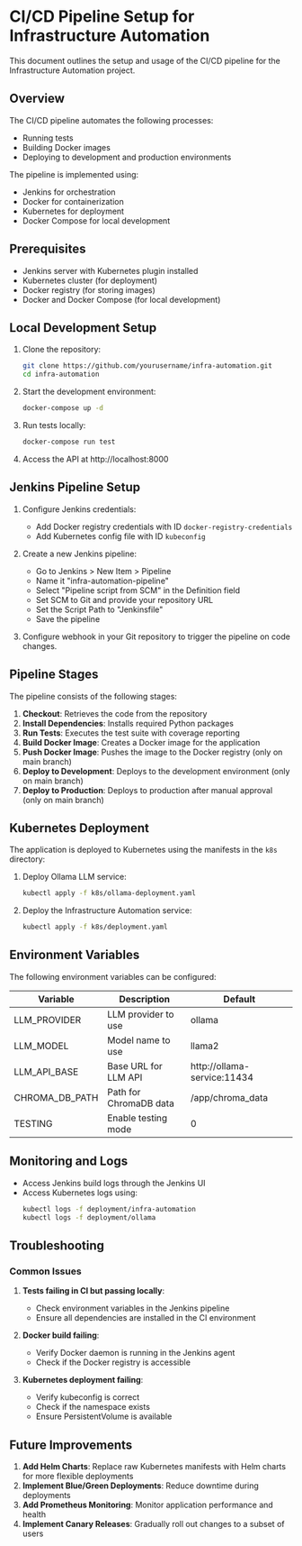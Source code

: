 # CI/CD Pipeline Setup for Infrastructure Automation

This document outlines the setup and usage of the CI/CD pipeline for the Infrastructure Automation project.

## Overview

The CI/CD pipeline automates the following processes:
- Running tests
- Building Docker images
- Deploying to development and production environments

The pipeline is implemented using:
- Jenkins for orchestration
- Docker for containerization
- Kubernetes for deployment
- Docker Compose for local development

## Prerequisites

- Jenkins server with Kubernetes plugin installed
- Kubernetes cluster (for deployment)
- Docker registry (for storing images)
- Docker and Docker Compose (for local development)

## Local Development Setup

1. Clone the repository:
   ```bash
   git clone https://github.com/yourusername/infra-automation.git
   cd infra-automation
   ```

2. Start the development environment:
   ```bash
   docker-compose up -d
   ```

3. Run tests locally:
   ```bash
   docker-compose run test
   ```

4. Access the API at http://localhost:8000

## Jenkins Pipeline Setup

1. Configure Jenkins credentials:
   - Add Docker registry credentials with ID `docker-registry-credentials`
   - Add Kubernetes config file with ID `kubeconfig`

2. Create a new Jenkins pipeline:
   - Go to Jenkins > New Item > Pipeline
   - Name it "infra-automation-pipeline"
   - Select "Pipeline script from SCM" in the Definition field
   - Set SCM to Git and provide your repository URL
   - Set the Script Path to "Jenkinsfile"
   - Save the pipeline

3. Configure webhook in your Git repository to trigger the pipeline on code changes.

## Pipeline Stages

The pipeline consists of the following stages:

1. **Checkout**: Retrieves the code from the repository
2. **Install Dependencies**: Installs required Python packages
3. **Run Tests**: Executes the test suite with coverage reporting
4. **Build Docker Image**: Creates a Docker image for the application
5. **Push Docker Image**: Pushes the image to the Docker registry (only on main branch)
6. **Deploy to Development**: Deploys to the development environment (only on main branch)
7. **Deploy to Production**: Deploys to production after manual approval (only on main branch)

## Kubernetes Deployment

The application is deployed to Kubernetes using the manifests in the `k8s` directory:

1. Deploy Ollama LLM service:
   ```bash
   kubectl apply -f k8s/ollama-deployment.yaml
   ```

2. Deploy the Infrastructure Automation service:
   ```bash
   kubectl apply -f k8s/deployment.yaml
   ```

## Environment Variables

The following environment variables can be configured:

| Variable | Description | Default |
|----------|-------------|---------|
| LLM_PROVIDER | LLM provider to use | ollama |
| LLM_MODEL | Model name to use | llama2 |
| LLM_API_BASE | Base URL for LLM API | http://ollama-service:11434 |
| CHROMA_DB_PATH | Path for ChromaDB data | /app/chroma_data |
| TESTING | Enable testing mode | 0 |

## Monitoring and Logs

- Access Jenkins build logs through the Jenkins UI
- Access Kubernetes logs using:
  ```bash
  kubectl logs -f deployment/infra-automation
  kubectl logs -f deployment/ollama
  ```

## Troubleshooting

### Common Issues

1. **Tests failing in CI but passing locally**:
   - Check environment variables in the Jenkins pipeline
   - Ensure all dependencies are installed in the CI environment

2. **Docker build failing**:
   - Verify Docker daemon is running in the Jenkins agent
   - Check if the Docker registry is accessible

3. **Kubernetes deployment failing**:
   - Verify kubeconfig is correct
   - Check if the namespace exists
   - Ensure PersistentVolume is available

## Future Improvements

1. **Add Helm Charts**: Replace raw Kubernetes manifests with Helm charts for more flexible deployments
2. **Implement Blue/Green Deployments**: Reduce downtime during deployments
3. **Add Prometheus Monitoring**: Monitor application performance and health
4. **Implement Canary Releases**: Gradually roll out changes to a subset of users 